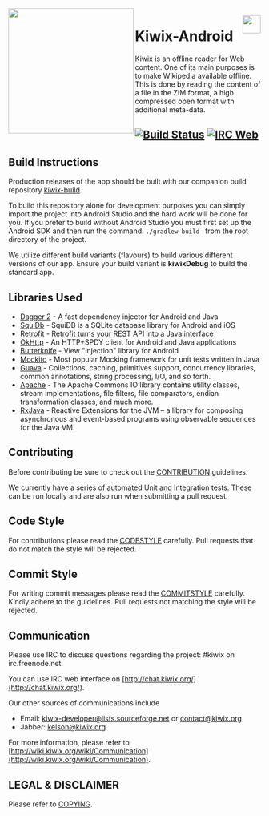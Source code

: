 <img src="https://github.com/kiwix/kiwix-android/blob/master/Kiwix_icon_transparent_512x512.png" align="left" height='250'>

<a href='https://play.google.com/store/apps/details?id=org.kiwix.kiwixmobile' target='_blank' align="right"><img align="right" height='36' src='https://s20.postimg.org/muzx3w4jh/google_play_badge.png' /></a>
# Kiwix-Android

Kiwix is an offline reader for Web content. One of its main purposes is to make Wikipedia available offline. This is done by reading the content of a file in the ZIM format, a high compressed open format with additional meta-data.

[![Build Status](https://travis-ci.org/kiwix/kiwix-android.svg?branch=master)](https://travis-ci.org/kiwix/kiwix-android)
[![IRC Web](https://img.shields.io/badge/chat-on%20freenode-brightgreen.svg)](http://chat.kiwix.org)
---

## Build Instructions

Production releases of the app should be built with our companion build repository [kiwix-build](https://github.com/kiwix/kiwix-build).

To build this repository alone for development purposes you can simply import the project into Android Studio and the hard work will be done for you. If you prefer to build without Android Studio you must first set up the Android SDK and then run the command: ```./gradlew build ``` from the root directory of the project.

We utilize different build variants (flavours) to build various different versions of our app. Ensure your build variant is **kiwixDebug** to build the standard app.

## Libraries Used

- [Dagger 2](https://github.com/google/dagger) - A fast dependency injector for Android and Java
- [SquiDb](https://github.com/yahoo/squidb) - SquiDB is a SQLite database library for Android and iOS
- [Retrofit](http://square.github.io/retrofit/) - Retrofit turns your REST API into a Java interface
- [OkHttp](https://github.com/square/okhttp) - An HTTP+SPDY client for Android and Java applications
- [Butterknife](http://jakewharton.github.io/butterknife/) - View "injection" library for Android
- [Mockito](https://github.com/mockito/mockito) - Most popular Mocking framework for unit tests written in Java 
- [Guava](https://github.com/google/guava) - Collections, caching, primitives support, concurrency libraries, common annotations, string processing, I/O, and so forth.
- [Apache](https://github.com/apache/commons-io) - The Apache Commons IO library contains utility classes, stream implementations, file filters, file comparators, endian transformation classes, and much more.
- [RxJava](https://github.com/ReactiveX/RxJava) - Reactive Extensions for the JVM – a library for composing asynchronous and event-based programs using observable sequences for the Java VM.



## Contributing

Before contributing be sure to check out the [CONTRIBUTION](https://github.com/kiwix/kiwix-android/blob/master/CONTRIBUTING.md) guidelines.

We currently have a series of automated Unit and Integration tests. These can be run locally and are also run when submitting a pull request.

## Code Style
For contributions please read the [CODESTYLE](docs/codestyle.md) carefully. Pull requests that do not match the style will be rejected.

## Commit Style
For writing commit messages please read the [COMMITSTYLE](docs/commitstyle.md) carefully. Kindly adhere to the guidelines. Pull requests not matching the style will be rejected.  

## Communication

Please use IRC to discuss questions regarding the project: #kiwix on irc.freenode.net

You can use IRC web interface on [http://chat.kiwix.org/](http://chat.kiwix.org/).

Our other sources of communications include

- Email: kiwix-developer@lists.sourceforge.net or contact@kiwix.org
- Jabber: kelson@kiwix.org

For more information, please refer to [http://wiki.kiwix.org/wiki/Communication](http://wiki.kiwix.org/wiki/Communication).


## LEGAL & DISCLAIMER

Please refer to [COPYING](COPYING).
